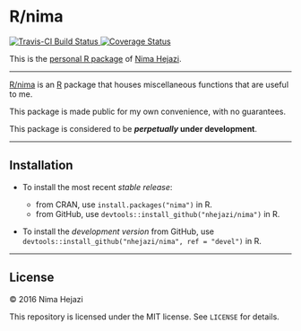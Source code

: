# R/nima

[![Travis-CI Build Status](https://travis-ci.org/nhejazi/nima.svg?branch=master)
](https://travis-ci.org/nhejazi/nima)
[![Coverage
Status](https://coveralls.io/repos/github/nhejazi/nima/badge.svg?branch=master)
](https://coveralls.io/github/nhejazi/nima?branch=master)

This is the 
[personal R package](http://hilaryparker.com/2013/04/03/personal-r-packages/) of
[Nima Hejazi](http://nimahejazi.org).

---

[R/nima](https://cran.r-project.org/web/packages/nima/index.html) is an 
[R](http://www.r-project.org) package that houses miscellaneous functions that 
are useful to me.

This package is made public for my own convenience, with no guarantees.

This package is considered to be __*perpetually* under development__.

---

## Installation

- To install the most recent _stable release_:
	- from CRAN, use `install.packages("nima")` in R.
	- from GitHub, use `devtools::install_github("nhejazi/nima")` in R.

- To install the _development version_ from GitHub, use
  `devtools::install_github("nhejazi/nima", ref = "devel")` in R.

---

## License

&copy; 2016 Nima Hejazi

This repository is licensed under the MIT license. See `LICENSE` for details.
